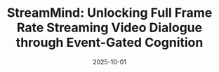 ---
title: "StreamMind: Unlocking Full Frame Rate Streaming Video Dialogue through Event-Gated Cognition"
collection: publications
category: conferences
permalink: /publication/2025-10-01-streammind-video-dialogue
authors: "Xin Ding, Hao Wu, Yifan Yang, Shiqi Jiang, Qianxi Zhang, Donglin Bai, Zhibo Chen, Ting Cao"
excerpt: 'With the rise of real-world human-AI interaction applications, such as AI assistants, the need for Streaming Video Dialogue is critical. To address this need, we introduce StreamMind, a video LLM framework that achieves ultra-FPS streaming video processing (100 fps on a single A100) and enables proactive, always-on responses in real time, without explicit user intervention. To solve the key challenge of the contradiction between linear video streaming speed and quadratic transformer computation cost, we propose a novel perception-cognition interleaving paradigm named ''event-gated LLM invocation'', in contrast to the existing per-time-step LLM invocation. By introducing a Cognition Gate network between the video encoder and the LLM, LLM is only invoked when relevant events occur. To realize the event feature extraction with constant cost, we propose Event-Preserving Feature Extractor (EPFE) based on state-space method, generating a single perception token for spatiotemporal features. These techniques enable the video LLM with full-FPS perception and real-time cognition response. Experiments on Ego4D and SoccerNet streaming tasks, as well as standard offline benchmarks, demonstrate state-of-the-art performance in both model capability and real-time efficiency, paving the way for ultra-high-FPS applications, such as Game AI and interactive media. The code and data is available at this https URL.'
date: 2025-10-01
venue: "International Conference on Computer Vision (ICCV)"
paperurl: 'https://arxiv.org/abs/2503.06220'
citation: 'Xin Ding, Hao Wu, Yifan Yang, Shiqi Jiang, Qianxi Zhang, Donglin Bai, Zhibo Chen, Ting Cao. (2025). "StreamMind: Unlocking Full Frame Rate Streaming Video Dialogue through Event-Gated Cognition." <i>ICCV</i>.'
---